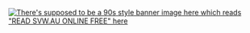 [![There's supposed to be a 90s style banner image here which reads "READ SVW.AU ONLINE FREE" here][svwBannerImage]][svwLink]

[svwLink]: https://svw.au
[svwBannerImage]: https://svw.au/banners/svw-banner.webp
